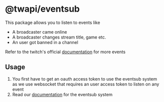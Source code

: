 # @twapi/eventsub

This package allows you to listen to events like

- A broadcaster came online
- A broadcaster changes stream title, game etc.
- An user got banned in a channel

Refer to the twitch's official [documentation](https://dev.twitch.tv/docs/eventsub/eventsub-subscription-types) for more events

## Usage

1. You first have to get an oauth access token to use the eventsub system as we use websocket that requires an user access token to listen on any event
2. Read our [documentation](https://twapi-docs.vercel.app) for the eventsub system
